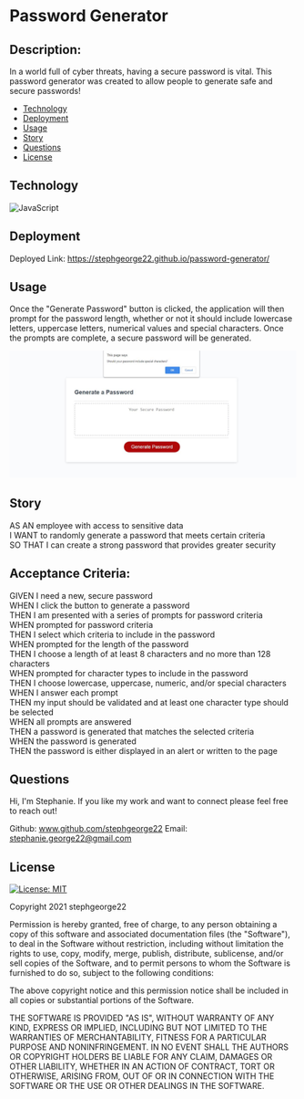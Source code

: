 # Password Generator

## Description: 
In a world full of cyber threats, having a secure password is vital. This password generator was created to allow people to generate safe and secure passwords! 

* [Technology](#technology)
* [Deployment](#deployment)
* [Usage](#usage)
* [Story](#story)
* [Questions](#questions)
* [License](#license)

## Technology
![JavaScript](https://img.shields.io/badge/javascript-%23323330.svg?style=for-the-badge&logo=javascript&logoColor=%23F7DF1E)

## Deployment
Deployed Link: https://stephgeorge22.github.io/password-generator/

## Usage
Once the "Generate Password" button is clicked, the application will then prompt for the password length, whether or not it should include lowercase letters, uppercase letters, numerical values and special characters. Once the prompts are complete, a secure password will be generated. 

<img src="./assets/images/readme.JPG" alt="website screenshot" />

## Story
AS AN employee with access to sensitive data <br />
I WANT to randomly generate a password that meets certain criteria <br />
SO THAT I can create a strong password that provides greater security <br />

## Acceptance Criteria:
GIVEN I need a new, secure password <br />
WHEN I click the button to generate a password <br />
THEN I am presented with a series of prompts for password criteria <br />
WHEN prompted for password criteria <br />
THEN I select which criteria to include in the password <br />
WHEN prompted for the length of the password <br />
THEN I choose a length of at least 8 characters and no more than 128 characters <br />
WHEN prompted for character types to include in the password <br />
THEN I choose lowercase, uppercase, numeric, and/or special characters <br />
WHEN I answer each prompt <br />
THEN my input should be validated and at least one character type should be selected <br />
WHEN all prompts are answered <br />
THEN a password is generated that matches the selected criteria <br />
WHEN the password is generated <br />
THEN the password is either displayed in an alert or written to the page <br />

## Questions
Hi, I'm Stephanie. If you like my work and want to connect please feel free to reach out!

Github: www.github.com/stephgeorge22
Email: stephanie.george22@gmail.com

## License 
[![License: MIT](https://img.shields.io/badge/License-MIT-yellow.svg)](https://opensource.org/licenses/MIT)

Copyright 2021 stephgeorge22

Permission is hereby granted, free of charge, to any person obtaining a copy of this software and associated documentation files (the "Software"), to deal in the Software without restriction, including without limitation the rights to use, copy, modify, merge, publish, distribute, sublicense, and/or sell copies of the Software, and to permit persons to whom the Software is furnished to do so, subject to the following conditions:

The above copyright notice and this permission notice shall be included in all copies or substantial portions of the Software.

THE SOFTWARE IS PROVIDED "AS IS", WITHOUT WARRANTY OF ANY KIND, EXPRESS OR IMPLIED, INCLUDING BUT NOT LIMITED TO THE WARRANTIES OF MERCHANTABILITY, FITNESS FOR A PARTICULAR PURPOSE AND NONINFRINGEMENT. IN NO EVENT SHALL THE AUTHORS OR COPYRIGHT HOLDERS BE LIABLE FOR ANY CLAIM, DAMAGES OR OTHER LIABILITY, WHETHER IN AN ACTION OF CONTRACT, TORT OR OTHERWISE, ARISING FROM, OUT OF OR IN CONNECTION WITH THE SOFTWARE OR THE USE OR OTHER DEALINGS IN THE SOFTWARE.
